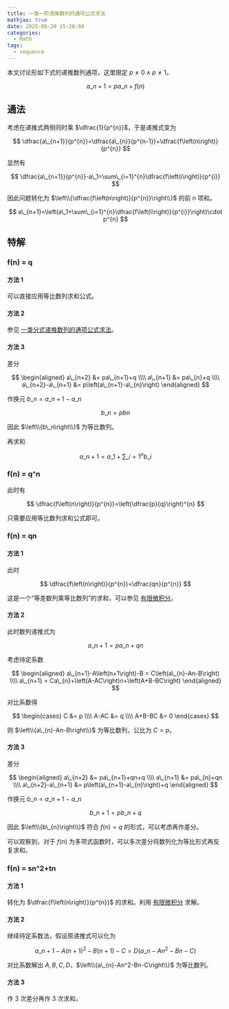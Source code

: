 ```yaml
---
title: 一类一阶递推数列的通项公式求法
mathjax: true
date: 2025-06-20 15:28:04
categories:
  - Math
tags:
  - sequence
---
```


本文讨论形如下式的递推数列通项，这里限定 $p\ne 0\land p\ne 1$。

$$
a\_{n+1}=pa\_{n}+f\left(n\right)
$$

## 通法

考虑在递推式两侧同时乘 $\dfrac{1}{p^{n}}$，于是递推式变为

$$
\dfrac{a\_{n+1}}{p^{n}}=\dfrac{a\_{n}}{p^{n-1}}+\dfrac{f\left(n\right)}{p^{n}}
$$

显然有

$$
\dfrac{a\_{n+1}}{p^{n}}-a\_1=\sum\_{i=1}^{n}\dfrac{f\left(i\right)}{p^{i}}
$$

因此问题转化为 $\left\\{\dfrac{f\left(n\right)}{p^{n}}\right\\}$ 的前 $n$ 项和。

$$
a\_{n+1}=\left(a\_1+\sum\_{i=1}^{n}\dfrac{f\left(i\right)}{p^{i}}\right)\cdot p^{n}
$$

## 特解

### f(n) = q

#### 方法 1

可以直接应用等比数列求和公式。

#### 方法 2

参见 [一类分式递推数列的通项公式求法](/2025/05/31/frac-recursion/#A-p-0)。

#### 方法 3

差分

$$
\begin{aligned}
  a\_{n+2} &= pa\_{n+1}+q \\\\
  a\_{n+1} &= pa\_{n}+q \\\\
  a\_{n+2}-a\_{n+1} &= p\left(a\_{n+1}-a\_{n}\right)
\end{aligned}
$$

作换元 $b\_{n}=a\_{n+1}-a\_{n}$

$$
b\_{n}=pb{n}
$$

因此 $\left\\{b\_n\right\\}$ 为等比数列。

再求和

$$
a\_{n+1}=a\_{1}+\sum\_{i=1}^{n}b\_{i}
$$

### f(n) = q^n

此时有

$$
\dfrac{f\left(n\right)}{p^{n}}=\left(\dfrac{p}{q}\right)^{n}
$$

只需要应用等比数列求和公式即可。

### f(n) = qn

#### 方法 1

此时

$$
\dfrac{f\left(n\right)}{p^{n}}=\dfrac{qn}{p^{n}}
$$

这是一个“等差数列乘等比数列”的求和，可以参见 [有限微积分](/2025/05/26/finite-calculus/#等差数列乘等比数列)。

#### 方法 2

此时数列递推式为

$$
a\_{n+1}=pa\_{n}+qn
$$

考虑待定系数

$$
\begin{aligned}
a\_{n+1}-A\left(n+1\right)-B = C\left(a\_{n}-An-B\right) \\\\
a\_{n+1} = Ca\_{n}+\left(A-AC\right)n+\left(A+B-BC\right)
\end{aligned}
$$

对比系数得

$$
\begin{cases}
  C &= p \\\\
  A-AC &= q \\\\
  A+B-BC &= 0
\end{cases}
$$

则 $\left\\{a\_{n}-An-B\right\\}$ 为等比数列，公比为 $C=p$。

#### 方法 3

差分

$$
\begin{aligned}
  a\_{n+2} &= pa\_{n+1}+qn+q \\\\
  a\_{n+1} &= pa\_{n}+qn \\\\
  a\_{n+2}-a\_{n+1} &= p\left(a\_{n+1}-a\_{n}\right)+q
\end{aligned}
$$

作换元 $b\_{n}=a\_{n+1}-a\_{n}$

$$
b\_{n+1}=pb\_{n}+q
$$

因此 $\left\\{b\_{n}\right\\}$ 符合 $f(n)=q$ 的形式，可以考虑再作差分。

可以观察到，对于 $f(n)$ 为多项式函数时，可以多次差分将数列化为等比形式再反复求和。

### f(n) = sn^2+tn

#### 方法 1

转化为 $\dfrac{f\left(n\right)}{p^{n}}$ 的求和。利用 [有限微积分](/2025/05/26/finite-calculus/#等差数列乘等比数列) 求解。

#### 方法 2

继续待定系数法，假设原递推式可以化为

$$
a\_{n+1}-A\left(n+1\right)^2-B\left(n+1\right)-C=D\left(a\_{n}-An^2-Bn-C\right)
$$

对比系数解出 $A,B,C,D$，$\left\\{a\_{n}-An^2-Bn-C\right\\}$ 为等比数列。

#### 方法 3

作 $3$ 次差分再作 $3$ 次求和。
